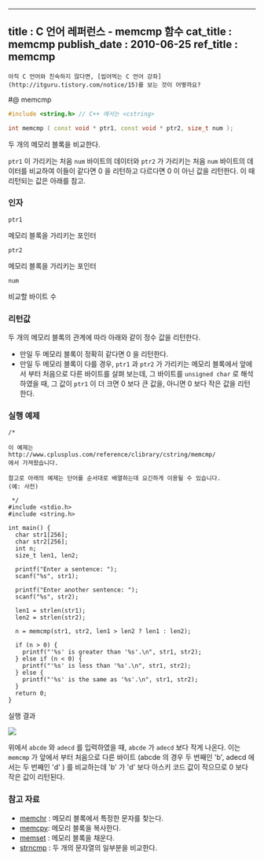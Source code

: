 ----------------
title : C 언어 레퍼런스 - memcmp 함수
cat_title :  memcmp
publish_date : 2010-06-25
ref_title : memcmp
--------------



```warning
아직 C 언어와 친숙하지 않다면, [씹어먹는 C 언어 강좌](http://itguru.tistory.com/notice/15)를 보는 것이 어떻까요?

```

#@ memcmp

```cpp
#include <string.h> // C++ 에서는 <cstring>

int memcmp ( const void * ptr1, const void * ptr2, size_t num );
```


두 개의 메모리 블록을 비교한다.

`ptr1` 이 가리키는 처음 `num` 바이트의 데이터와 `ptr2` 가 가리키는 처음 `num` 바이트의 데이터를 비교하여 이들이 같다면 0 을 리턴하고 다르다면 0 이 아닌 값을 리턴한다. 이 때 리턴되는 값은 아래를 참고.



###  인자

`ptr1`

메모리 블록을 가리키는 포인터

`ptr2`

메모리 블록을 가리키는 포인터

`num`

비교할 바이트 수



###  리턴값




두 개의 메모리 블록의 관계에 따라 아래와 같이 정수 값을 리턴한다.

* 만일 두 메모리 블록이 정확히 같다면 0 을 리턴한다.
* 만일 두 메모리 블록이 다를 경우, `ptr1` 과 `ptr2` 가 가리키는 메모리 블록에서 앞에서 부터 처음으로 다른 바이트를 살펴 보는데, 그 바이트를 `unsigned char` 로 해석하였을 때, 그 값이 `ptr1` 이 더 크면 0 보다 큰 값을, 아니면 0 보다 작은 값을 리턴한다.



###  실행 예제




```cpp-formatted
/*

이 예제는
http://www.cplusplus.com/reference/clibrary/cstring/memcmp/
에서 가져왔습니다.

참고로 아래의 예제는 단어를 순서대로 배열하는데 요긴하게 이용될 수 있습니다.
(예: 사전)

 */
#include <stdio.h>
#include <string.h>

int main() {
  char str1[256];
  char str2[256];
  int n;
  size_t len1, len2;

  printf("Enter a sentence: ");
  scanf("%s", str1);

  printf("Enter another sentence: ");
  scanf("%s", str2);

  len1 = strlen(str1);
  len2 = strlen(str2);

  n = memcmp(str1, str2, len1 > len2 ? len1 : len2);

  if (n > 0) {
    printf("'%s' is greater than '%s'.\n", str1, str2);
  } else if (n < 0) {
    printf("'%s' is less than '%s'.\n", str1, str2);
  } else {
    printf("'%s' is the same as '%s'.\n", str1, str2);
  }
  return 0;
}
```


실행 결과


![](http://img1.daumcdn.net/thumb/R1920x0/?fname=http%3A%2F%2Fcfile4.uf.tistory.com%2Fimage%2F161811194C24B767A228D0)


위에서 `abcde` 와 `adecd` 를 입력하였을 때, `abcde` 가 `adecd` 보다 작게 나온다. 이는 `memcmp` 가 앞에서 부터 처음으로 다른 바이트 (abcde 의 경우 두 번째인 'b', adecd 에서는 두 번째인 'd' ) 를 비교하는데 'b' 가 'd' 보다 아스키 코드 값이 작으므로 0 보다 작은 값이 리턴된다.



###  참고 자료

* [memchr](http://itguru.tistory.com/92)  :  메모리 블록에서 특정한 문자를 찾는다.
*  [memcpy](http://itguru.tistory.com/77):  메모리 블록을 복사한다.
*  [memset](http://itguru.tistory.com/104)  :  메모리 블록을 채운다.
*  [strncmp](http://itguru.tistory.com/90)  :  두 개의 문자열의 일부분을 비교한다.